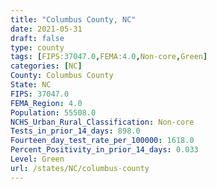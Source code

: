 ```yaml
---
title: "Columbus County, NC"
date: 2021-05-31
draft: false
type: county
tags: [FIPS:37047.0,FEMA:4.0,Non-core,Green]
categories: [NC]
County: Columbus County
State: NC
FIPS: 37047.0
FEMA_Region: 4.0
Population: 55508.0
NCHS_Urban_Rural_Classification: Non-core
Tests_in_prior_14_days: 898.0
Fourteen_day_test_rate_per_100000: 1618.0
Percent_Positivity_in_prior_14_days: 0.033
Level: Green
url: /states/NC/columbus-county
---
```



